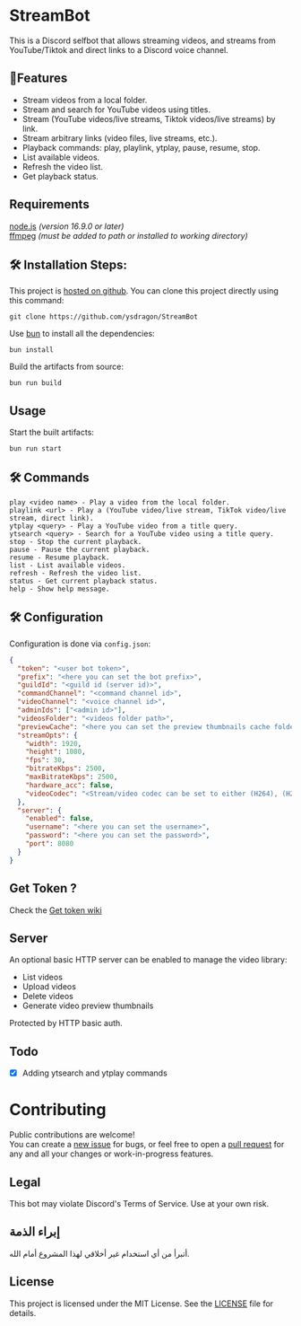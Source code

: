 # StreamBot

This is a Discord selfbot that allows streaming videos, and streams from YouTube/Tiktok and direct links to a Discord voice channel.

## 🧐Features

- Stream videos from a local folder.
- Stream and search for YouTube videos using titles.
- Stream (YouTube videos/live streams, Tiktok videos/live streams) by link.
- Stream arbitrary links (video files, live streams, etc.).
- Playback commands: play, playlink, ytplay, pause, resume, stop.
- List available videos.
- Refresh the video list.
- Get playback status.

## Requirements
[node.js](https://nodejs.org/) _(version 16.9.0 or later)_  
[ffmpeg](https://www.ffmpeg.org/) _(must be added to path or installed to working directory)_

## 🛠️ Installation Steps:

This project is [hosted on github](https://github.com/ysdragon/StreamBot). You can clone this project directly using this command:

```
git clone https://github.com/ysdragon/StreamBot
```

Use [bun](https://bun.sh) to install all the dependencies:
```
bun install 
```

Build the artifacts from source:
```
bun run build
```

## Usage
Start the built artifacts:
```
bun run start
```

## 🛠️ Commands

```
play <video name> - Play a video from the local folder.
playlink <url> - Play a (YouTube video/live stream, TikTok video/live stream, direct link).
ytplay <query> - Play a YouTube video from a title query.
ytsearch <query> - Search for a YouTube video using a title query.
stop - Stop the current playback.
pause - Pause the current playback.
resume - Resume playback.
list - List available videos.
refresh - Refresh the video list.
status - Get current playback status.
help - Show help message.
```

## 🛠️ Configuration

Configuration is done via `config.json`:

```json
{
  "token": "<user bot token>",
  "prefix": "<here you can set the bot prefix>",
  "guildId": "<guild id (server id)>",
  "commandChannel": "<command channel id>",
  "videoChannel": "<voice channel id>",
  "adminIds": ["<admin id>"],
  "videosFolder": "<videos folder path>",
  "previewCache": "<here you can set the preview thumbnails cache folder>",
  "streamOpts": {
    "width": 1920,
    "height": 1080,
    "fps": 30,
    "bitrateKbps": 2500,
    "maxBitrateKbps": 2500,
    "hardware_acc": false,
    "videoCodec": "<Stream/video codec can be set to either (H264), (H265) or (VP8)>"
  },
  "server": {
    "enabled": false,
    "username": "<here you can set the username>",
    "password": "<here you can set the password>",
    "port": 8080
  }
}
```

## Get Token ?
Check the [Get token wiki](https://github.com/ysdragon/StreamBot/wiki/Get-Discord-user-token)

## Server

An optional basic HTTP server can be enabled to manage the video library:

- List videos
- Upload videos
- Delete videos
- Generate video preview thumbnails

Protected by HTTP basic auth.

## Todo

- [x]  Adding ytsearch and ytplay commands   

# Contributing
Public contributions are welcome!  
You can create a [new issue](https://github.com/ysdragon/StreamBot/issues/new) for bugs, or feel free to open a [pull request](https://github.com/ysdragon/StreamBot/pulls) for any and all your changes or work-in-progress features.


## Legal

This bot may violate Discord's Terms of Service. Use at your own risk.

## إبراء الذمة
أتبرأ من أي استخدام غير أخلاقي لهذا المشروع أمام الله.
## License

This project is licensed under the MIT License. See the [LICENSE](https://github.com/ysdragon/StreamBot/blob/main/LICENSE) file for details.
